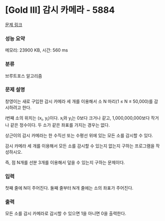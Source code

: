 # [Gold III] 감시 카메라 - 5884 

[문제 링크](https://www.acmicpc.net/problem/5884) 

### 성능 요약

메모리: 23900 KB, 시간: 560 ms

### 분류

브루트포스 알고리즘

### 문제 설명

<p>창영이는 새로 구입한 감시 카메라 세 개를 이용해서 소 N 마리(1 ≤ N ≤ 50,000)를 감시하려고 한다.</p>

<p>i번째 소의 위치는 (x<sub>i</sub>, y<sub>i</sub>)이다. x<sub>i</sub>와 y<sub>i</sub>는 0보다 크거나 같고, 1,000,000,000보다 작거나 같은 정수이다. 두 소가 같은 좌표를 가지는 경우는 없다. </p>

<p>상근이의 감시 카메라는 한 수직선 또는 수평선 위에 있는 모든 소를 감시할 수 있다.</p>

<p>감시 카메라 세 개를 이용해서 모든 소를 감시할 수 있는지 없는지 구하는 프로그램을 작성하시오.</p>

<p>즉, 점 N개를 선분 3개를 이용해서 덮을 수 있는지 구하는 문제이다.</p>

### 입력 

 <p>첫째 줄에 N이 주어진다. 둘째 줄부터 N개 줄에는 소의 좌표가 주어진다.</p>

### 출력 

 <p>모든 소를 감시 카메라로 감시할 수 있으면 1을 아니면 0을 출력한다. </p>

